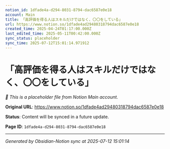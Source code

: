 ```yaml
---
notion_id: 1dfade4a-d294-8031-8794-dac6587e0e18
account: Main
title: 「高評価を得る人はスキルだけではなく、〇〇をしている」
url: https://www.notion.so/1dfade4ad29480318794dac6587e0e18
created_time: 2025-04-24T01:17:00.000Z
last_edited_time: 2025-05-11T00:42:00.000Z
sync_status: placeholder
sync_time: 2025-07-12T15:01:14.971912
---
```


# 「高評価を得る人はスキルだけではなく、〇〇をしている」

*🔄 This is a placeholder file from Notion Main account.*

**Original URL**: https://www.notion.so/1dfade4ad29480318794dac6587e0e18

**Status**: Content will be synced in a future update.

**Page ID**: `1dfade4a-d294-8031-8794-dac6587e0e18`

---

*Generated by Obsidian-Notion sync at 2025-07-12 15:01:14*
